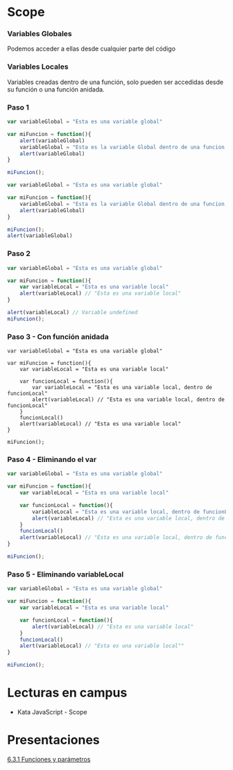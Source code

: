 # Scope

### Variables Globales

Podemos acceder a ellas desde cualquier parte del código

### Variables Locales

Variables creadas dentro de una función, solo pueden ser accedidas desde su función o una función anidada.

### Paso 1

```jsx
var variableGlobal = "Esta es una variable global"

var miFuncion = function(){
	alert(variableGlobal)
	variableGlobal = "Esta es la variable Global dentro de una funcion, modificada"
	alert(variableGlobal)
}

miFuncion();
```

```jsx
var variableGlobal = "Esta es una variable global"

var miFuncion = function(){
	variableGlobal = "Esta es la variable Global dentro de una funcion, modificada"
	alert(variableGlobal)
}

miFuncion();
alert(variableGlobal)
```

### Paso 2

```jsx
var variableGlobal = "Esta es una variable global"

var miFuncion = function(){
	var variableLocal = "Esta es una variable local"
	alert(variableLocal) // "Esta es una variable local"
}

alert(variableLocal) // Variable undefined
miFuncion();
```

### Paso 3 - Con función anidada

```
var variableGlobal = "Esta es una variable global"

var miFuncion = function(){
	var variableLocal = "Esta es una variable local"

	var funcionLocal = function(){
        var variableLocal = "Esta es una variable local, dentro de funcionLocal"
        alert(variableLocal) // "Esta es una variable local, dentro de funcionLocal"
	}
    funcionLocal()
	alert(variableLocal) // "Esta es una variable local"
}

miFuncion();
```

### Paso 4 - Eliminando el var

```jsx
var variableGlobal = "Esta es una variable global"

var miFuncion = function(){
	var variableLocal = "Esta es una variable local"

	var funcionLocal = function(){
        variableLocal = "Esta es una variable local, dentro de funcionLocal"
        alert(variableLocal) // "Esta es una variable local, dentro de funcionLocal"
	}
    funcionLocal()
	alert(variableLocal) // "Esta es una variable local, dentro de funcionLocal"
}

miFuncion();
```

### Paso 5 - Eliminando variableLocal

```jsx
var variableGlobal = "Esta es una variable global"

var miFuncion = function(){
	var variableLocal = "Esta es una variable local"

	var funcionLocal = function(){
        alert(variableLocal) // "Esta es una variable local"
	}
    funcionLocal()
	alert(variableLocal) // "Esta es una variable local""
}

miFuncion();
```

# Lecturas en campus

- Kata JavaScript - Scope

# Presentaciones

[6.3.1 Funciones y parámetros](https://docs.google.com/presentation/d/1EGRKLQAWRkUAQM_cDDRenun18oBOEqXurdRZ-1ndmyE/edit#slide=id.p)